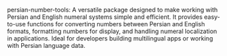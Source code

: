 persian-number-tools: A versatile package designed to make working with Persian and English numeral systems simple and efficient. It provides easy-to-use functions for converting numbers between Persian and English formats, formatting numbers for display, and handling numeral localization in applications. Ideal for developers building multilingual apps or working with Persian language data.






